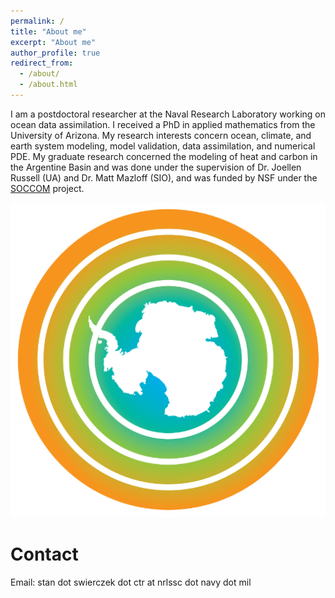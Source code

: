 ```yaml
---
permalink: /
title: "About me"
excerpt: "About me"
author_profile: true
redirect_from: 
  - /about/
  - /about.html
---
```


I am a postdoctoral researcher at the Naval Research Laboratory working on ocean data assimilation. I received a PhD in applied mathematics from the University of Arizona. My research interests concern ocean, climate, and earth system modeling, model validation, data assimilation, and numerical PDE. My graduate research concerned the modeling of heat and carbon in the Argentine Basin and was done under the supervision of Dr. Joellen Russell (UA) and Dr. Matt Mazloff (SIO), and was funded by NSF under the [SOCCOM](https://soccom.princeton.edu/) project. 

<img src="/images/SOCCOM.png">

Contact
======
Email: stan dot swierczek dot ctr at nrlssc dot navy dot mil

